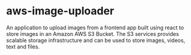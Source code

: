 # aws-image-uploader
An application to upload images from a frontend app built using react to store images in an Amazon AWS S3 Bucket. The S3 services provides scalable storage infrastructure and can be used to store images, videos, text and files.
